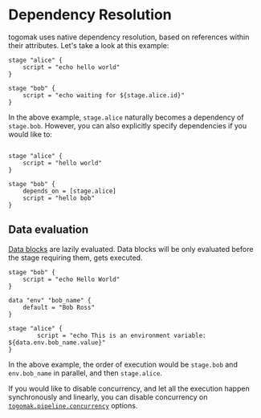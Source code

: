 # Dependency Resolution

togomak uses native dependency resolution, based on references within their attributes. 
Let's take a look at this example:


```hcl
stage "alice" {
    script = "echo hello world"
}

stage "bob" {
    script = "echo waiting for ${stage.alice.id}"
}
```

In the above example, `stage.alice` naturally becomes a dependency of `stage.bob`.
However, you can also explicitly specify dependencies if you would like to:


```hcl 

stage "alice" {
    script = "hello world"
}

stage "bob" {
    depends_on = [stage.alice]
    script = "hello bob"
}
```

## Data evaluation
[Data blocks](../configuration/data.md) are lazily evaluated. 
Data blocks will be only evaluated before the stage requiring them, gets
executed. 

```hcl
stage "bob" {
    script = "echo Hello World"
}

data "env" "bob_name" {
    default = "Bob Ross"
}

stage "alice" {
        script = "echo This is an environment variable: ${data.env.bob_name.value}"
}
```

In the above example, the order of execution would be `stage.bob` and `env.bob_name` in parallel, and then `stage.alice`.

If you would like to disable concurrency, and let all the execution happen synchronously and linearly,
you can disable concurrency on [`togomak.pipeline.concurrency`](../configuration/togomak.md#concurrency) options. 




